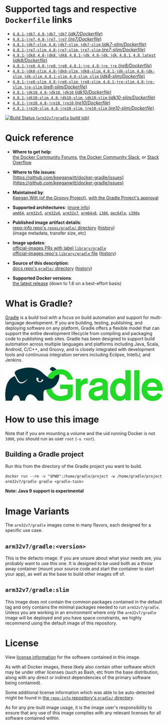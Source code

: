 <!--

********************************************************************************

WARNING:

    DO NOT EDIT "gradle/README.md"

    IT IS AUTO-GENERATED

    (from the other files in "gradle/" combined with a set of templates)

********************************************************************************

-->

# Supported tags and respective `Dockerfile` links

-	[`4.8.1-jdk7`, `4.8-jdk7`, `jdk7` (*jdk7/Dockerfile*)](https://github.com/keeganwitt/docker-gradle/blob/efa575ae69e3f0fe82c46e64bcd50e433d12cde8/jdk7/Dockerfile)
-	[`4.8.1-jre7`, `4.8-jre7`, `jre7` (*jre7/Dockerfile*)](https://github.com/keeganwitt/docker-gradle/blob/efa575ae69e3f0fe82c46e64bcd50e433d12cde8/jre7/Dockerfile)
-	[`4.8.1-jdk7-slim`, `4.8-jdk7-slim`, `jdk7-slim` (*jdk7-slim/Dockerfile*)](https://github.com/keeganwitt/docker-gradle/blob/efa575ae69e3f0fe82c46e64bcd50e433d12cde8/jdk7-slim/Dockerfile)
-	[`4.8.1-jre7-slim`, `4.8-jre7-slim`, `jre7-slim` (*jre7-slim/Dockerfile*)](https://github.com/keeganwitt/docker-gradle/blob/efa575ae69e3f0fe82c46e64bcd50e433d12cde8/jre7-slim/Dockerfile)
-	[`4.8.1-jdk8`, `4.8-jdk8`, `jdk8`, `4.8.1-jdk`, `4.8-jdk`, `jdk`, `4.8.1`, `4.8`, `latest` (*jdk8/Dockerfile*)](https://github.com/keeganwitt/docker-gradle/blob/efa575ae69e3f0fe82c46e64bcd50e433d12cde8/jdk8/Dockerfile)
-	[`4.8.1-jre8`, `4.8-jre8`, `jre8`, `4.8.1-jre`, `4.8-jre`, `jre` (*jre8/Dockerfile*)](https://github.com/keeganwitt/docker-gradle/blob/efa575ae69e3f0fe82c46e64bcd50e433d12cde8/jre8/Dockerfile)
-	[`4.8.1-jdk8-slim`, `4.8-jdk8-slim`, `jdk8-slim`, `4.8.1-jdk-slim`, `4.8-jdk-slim`, `jdk-slim`, `4.8.1-slim`, `4.8-slim`, `slim` (*jdk8-slim/Dockerfile*)](https://github.com/keeganwitt/docker-gradle/blob/efa575ae69e3f0fe82c46e64bcd50e433d12cde8/jdk8-slim/Dockerfile)
-	[`4.8.1-jre8-slim`, `4.8-jre8-slim`, `jre8-slim`, `4.8.1-jre-slim`, `4.8-jre-slim`, `jre-slim` (*jre8-slim/Dockerfile*)](https://github.com/keeganwitt/docker-gradle/blob/efa575ae69e3f0fe82c46e64bcd50e433d12cde8/jre8-slim/Dockerfile)
-	[`4.8.1-jdk10`, `4.8-jdk10`, `jdk10` (*jdk10/Dockerfile*)](https://github.com/keeganwitt/docker-gradle/blob/efa575ae69e3f0fe82c46e64bcd50e433d12cde8/jdk10/Dockerfile)
-	[`4.8.1-jdk10-slim`, `4.8-jdk10-slim`, `jdk10-slim` (*jdk10-slim/Dockerfile*)](https://github.com/keeganwitt/docker-gradle/blob/efa575ae69e3f0fe82c46e64bcd50e433d12cde8/jdk10-slim/Dockerfile)
-	[`4.8.1-jre10`, `4.8-jre10`, `jre10` (*jre10/Dockerfile*)](https://github.com/keeganwitt/docker-gradle/blob/efa575ae69e3f0fe82c46e64bcd50e433d12cde8/jre10/Dockerfile)
-	[`4.8.1-jre10-slim`, `4.8-jre10-slim`, `jre10-slim` (*jre10-slim/Dockerfile*)](https://github.com/keeganwitt/docker-gradle/blob/efa575ae69e3f0fe82c46e64bcd50e433d12cde8/jre10-slim/Dockerfile)

[![Build Status](https://doi-janky.infosiftr.net/job/multiarch/job/arm32v7/job/gradle/badge/icon) (`arm32v7/gradle` build job)](https://doi-janky.infosiftr.net/job/multiarch/job/arm32v7/job/gradle/)

# Quick reference

-	**Where to get help**:  
	[the Docker Community Forums](https://forums.docker.com/), [the Docker Community Slack](https://blog.docker.com/2016/11/introducing-docker-community-directory-docker-community-slack/), or [Stack Overflow](https://stackoverflow.com/search?tab=newest&q=docker)

-	**Where to file issues**:  
	[https://github.com/keeganwitt/docker-gradle/issues](https://github.com/keeganwitt/docker-gradle/issues)

-	**Maintained by**:  
	[Keegan Witt (of the Groovy Project)](https://github.com/keeganwitt/docker-gradle), [with the Gradle Project's approval](https://discuss.gradle.org/t/official-docker-images/21159/8)

-	**Supported architectures**: ([more info](https://github.com/docker-library/official-images#architectures-other-than-amd64))  
	[`amd64`](https://hub.docker.com/r/amd64/gradle/), [`arm32v5`](https://hub.docker.com/r/arm32v5/gradle/), [`arm32v6`](https://hub.docker.com/r/arm32v6/gradle/), [`arm32v7`](https://hub.docker.com/r/arm32v7/gradle/), [`arm64v8`](https://hub.docker.com/r/arm64v8/gradle/), [`i386`](https://hub.docker.com/r/i386/gradle/), [`ppc64le`](https://hub.docker.com/r/ppc64le/gradle/), [`s390x`](https://hub.docker.com/r/s390x/gradle/)

-	**Published image artifact details**:  
	[repo-info repo's `repos/gradle/` directory](https://github.com/docker-library/repo-info/blob/master/repos/gradle) ([history](https://github.com/docker-library/repo-info/commits/master/repos/gradle))  
	(image metadata, transfer size, etc)

-	**Image updates**:  
	[official-images PRs with label `library/gradle`](https://github.com/docker-library/official-images/pulls?q=label%3Alibrary%2Fgradle)  
	[official-images repo's `library/gradle` file](https://github.com/docker-library/official-images/blob/master/library/gradle) ([history](https://github.com/docker-library/official-images/commits/master/library/gradle))

-	**Source of this description**:  
	[docs repo's `gradle/` directory](https://github.com/docker-library/docs/tree/master/gradle) ([history](https://github.com/docker-library/docs/commits/master/gradle))

-	**Supported Docker versions**:  
	[the latest release](https://github.com/docker/docker-ce/releases/latest) (down to 1.6 on a best-effort basis)

# What is Gradle?

[Gradle](https://gradle.org/) is a build tool with a focus on build automation and support for multi-language development. If you are building, testing, publishing, and deploying software on any platform, Gradle offers a flexible model that can support the entire development lifecycle from compiling and packaging code to publishing web sites. Gradle has been designed to support build automation across multiple languages and platforms including Java, Scala, Android, C/C++, and Groovy, and is closely integrated with development tools and continuous integration servers including Eclipse, IntelliJ, and Jenkins.

![logo](https://raw.githubusercontent.com/docker-library/docs/c3d3ca6beed000f9ba6eabc98f3399158f520256/gradle/logo.png)

# How to use this image

Note that if you are mounting a volume and the uid running Docker is not `1000`, you should run as user `root` (`-u root`).

## Building a Gradle project

Run this from the directory of the Gradle project you want to build.

`docker run --rm -v "$PWD":/home/gradle/project -w /home/gradle/project arm32v7/gradle gradle <gradle-task>`

**Note: Java 9 support is experimental**

# Image Variants

The `arm32v7/gradle` images come in many flavors, each designed for a specific use case.

## `arm32v7/gradle:<version>`

This is the defacto image. If you are unsure about what your needs are, you probably want to use this one. It is designed to be used both as a throw away container (mount your source code and start the container to start your app), as well as the base to build other images off of.

## `arm32v7/gradle:slim`

This image does not contain the common packages contained in the default tag and only contains the minimal packages needed to run `arm32v7/gradle`. Unless you are working in an environment where *only* the `arm32v7/gradle` image will be deployed and you have space constraints, we highly recommend using the default image of this repository.

# License

View [license information](https://gradle.org/license/) for the software contained in this image.

As with all Docker images, these likely also contain other software which may be under other licenses (such as Bash, etc from the base distribution, along with any direct or indirect dependencies of the primary software being contained).

Some additional license information which was able to be auto-detected might be found in [the `repo-info` repository's `gradle/` directory](https://github.com/docker-library/repo-info/tree/master/repos/gradle).

As for any pre-built image usage, it is the image user's responsibility to ensure that any use of this image complies with any relevant licenses for all software contained within.
